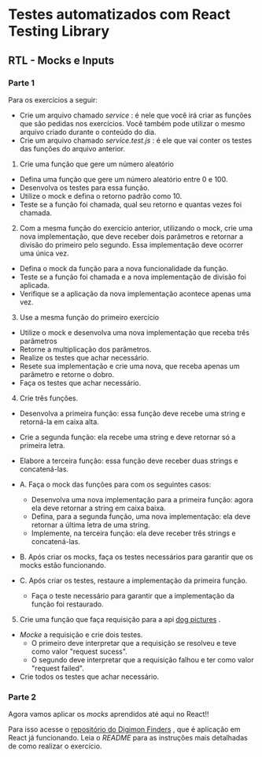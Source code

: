 # Testes automatizados com React Testing Library
## RTL - Mocks e Inputs

### Parte 1

Para os exercícios a seguir:

-   Crie um arquivo chamado  _service_ : é nele que você irá criar as funções que são pedidas nos exercícios. Você também pode utilizar o mesmo arquivo criado durante o conteúdo do dia.
-   Crie um arquivo chamado  _service.test.js_ : é ele que vai conter os testes das funções do arquivo anterior.

1.  Crie uma função que gere um número aleatório

-   Defina uma função que gere um número aleatório entre 0 e 100.
-   Desenvolva os testes para essa função.
-   Utilize o mock e defina o retorno padrão como 10.
-   Teste se a função foi chamada, qual seu retorno e quantas vezes foi chamada.

2.  Com a mesma função do exercício anterior, utilizando o mock, crie uma nova implementação, que deve receber dois parâmetros e retornar a divisão do primeiro pelo segundo. Essa implementação deve ocorrer uma única vez.

-   Defina o mock da função para a nova funcionalidade da função.
-   Teste se a função foi chamada e a nova implementação de divisão foi aplicada.
-   Verifique se a aplicação da nova implementação acontece apenas uma vez.

3.  Use a mesma função do primeiro exercício

-   Utilize o mock e desenvolva uma nova implementação que receba três parâmetros
-   Retorne a multiplicação dos parâmetros.
-   Realize os testes que achar necessário.
-   Resete sua implementação e crie uma nova, que receba apenas um parâmetro e retorne o dobro.
-   Faça os testes que achar necessário.

4.  Crie três funções.

-   Desenvolva a primeira função: essa função deve recebe uma string e retorná-la em caixa alta.
    
-   Crie a segunda função: ela recebe uma string e deve retornar só a primeira letra.
    
-   Elabore a terceira função: essa função deve receber duas strings e concatená-las.
    
-   A. Faça o mock das funções para com os seguintes casos:
    
    -   Desenvolva uma nova implementação para a primeira função: agora ela deve retornar a string em caixa baixa.
    -   Defina, para a segunda função, uma nova implementação: ela deve retornar a última letra de uma string.
    -   Implemente, na terceira função: ela deve receber três strings e concatená-las.
-   B. Após criar os mocks, faça os testes necessários para garantir que os mocks estão funcionando.
    
-   C. Após criar os testes, restaure a implementação da primeira função.
    
    -   Faça o teste necessário para garantir que a implementação da função foi restaurado.

5.  Crie uma função que faça requisição para a api  [dog pictures](https://dog.ceo/dog-api/) .

-   _Mocke_ a requisição e crie dois testes.
    -   O primeiro deve interpretar que a requisição se resolveu e teve como valor "request sucess".
    -   O segundo deve interpretar que a requisição falhou e ter como valor "request failed".
-   Crie todos os testes que achar necessário.

### Parte 2

Agora vamos aplicar os  _mocks_ aprendidos até aqui no React!!

Para isso acesse o  [repositório do Digimon Finders](https://github.com/tryber/exercise-digimon-finders) , que é aplicação em React já funcionando. Leia o  _README_ para as instruções mais detalhadas de como realizar o exercício.
